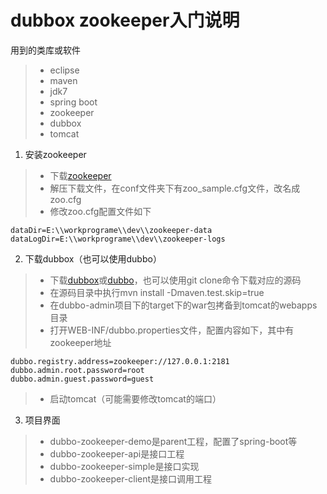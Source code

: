 dubbox zookeeper入门说明
===

用到的类库或软件

> * eclipse
> * maven
> * jdk7
> * spring boot
> * zookeeper
> * dubbox
> * tomcat

1. 安装zookeeper
> * 下载[zookeeper](http://zookeeper.apache.org/)
> * 解压下载文件，在conf文件夹下有zoo_sample.cfg文件，改名成zoo.cfg
> * 修改zoo.cfg配置文件如下
```
dataDir=E:\\workprograme\\dev\\zookeeper-data
dataLogDir=E:\\workprograme\\dev\\zookeeper-logs
```

2. 下载dubbox（也可以使用dubbo）
> * 下载[dubbox](https://github.com/dangdangdotcom/dubbox)或[dubbo](dubbo.io)，也可以使用git clone命令下载对应的源码
> * 在源码目录中执行mvn install -Dmaven.test.skip=true
> * 在dubbo-admin项目下的target下的war包拷备到tomcat的webapps目录
> * 打开WEB-INF/dubbo.properties文件，配置内容如下，其中有zookeeper地址
```
dubbo.registry.address=zookeeper://127.0.0.1:2181
dubbo.admin.root.password=root
dubbo.admin.guest.password=guest
```
> * 启动tomcat（可能需要修改tomcat的端口）


3. 项目界面
> * dubbo-zookeeper-demo是parent工程，配置了spring-boot等
> * dubbo-zookeeper-api是接口工程
> * dubbo-zookeeper-simple是接口实现
> * dubbo-zookeeper-client是接口调用工程



